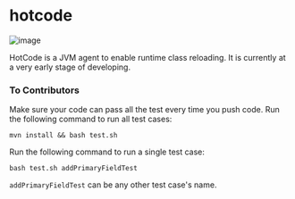 hotcode
=======

![image](https://api.travis-ci.org/khotyn/hotcode.png)

HotCode is a JVM agent to enable runtime class reloading. It is currently at a very early stage of developing.

### To Contributors

Make sure your code can pass all the test every time you push code. Run the following command to run all test cases:

```
mvn install && bash test.sh
```

Run the following command to run a single test case:

```
bash test.sh addPrimaryFieldTest
```

`addPrimaryFieldTest` can be any other test case's name.